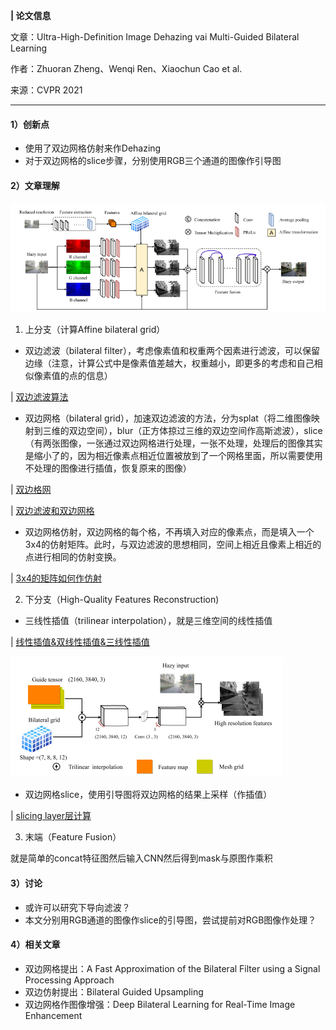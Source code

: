 **| 论文信息**

文章：Ultra-High-Definition Image Dehazing vai Multi-Guided Bilateral Learning

作者：Zhuoran Zheng、Wenqi Ren、Xiaochun Cao et al.

来源：CVPR 2021

------

#### 1）创新点

- 使用了双边网格仿射来作Dehazing
- 对于双边网格的slice步骤，分别使用RGB三个通道的图像作引导图

#### 2）文章理解

![1](img/1.png)

1. 上分支（计算Affine bilateral grid）

- 双边滤波（bilateral filter），考虑像素值和权重两个因素进行滤波，可以保留边缘（注意，计算公式中是像素值差越大，权重越小，即更多的考虑和自己相似像素值的点的信息）

| [双边滤波算法](https://www.cnblogs.com/pingwen/p/12539722.html)

- 双边网格（bilateral grid），加速双边滤波的方法，分为splat（将二维图像映射到三维的双边空间），blur（正方体掠过三维的双边空间作高斯滤波），slice（有两张图像，一张通过双边网格进行处理，一张不处理，处理后的图像其实是缩小了的，因为相近像素点相近位置被放到了一个网格里面，所以需要使用不处理的图像进行插值，恢复原来的图像）

| [双边格网](https://blog.csdn.net/flow_specter/article/details/107564232)

| [双边滤波和双边网格](https://blog.csdn.net/qq26983255/article/details/108886311?spm=1001.2101.3001.6650.1&utm_medium=distribute.pc_relevant.none-task-blog-2%7Edefault%7ECTRLIST%7Edefault-1.no_search_link&depth_1-utm_source=distribute.pc_relevant.none-task-blog-2%7Edefault%7ECTRLIST%7Edefault-1.no_search_link&utm_relevant_index=2)

- 双边网格仿射，双边网格的每个格，不再填入对应的像素点，而是填入一个3x4的仿射矩阵。此时，与双边滤波的思想相同，空间上相近且像素上相近的点进行相同的仿射变换。

| [3x4的矩阵如何作仿射](https://www.aisoutu.com/a/61447)

2. 下分支（High-Quality Features Reconstruction)

- 三线性插值（trilinear interpolation），就是三维空间的线性插值

| [线性插值&双线性插值&三线性插值](https://www.cnblogs.com/yingying0907/archive/2012/11/21/2780092.html)

![2](img/2.png)

- 双边网格slice，使用引导图将双边网格的结果上采样（作插值）

| [slicing layer层计算](https://blog.csdn.net/CHNguoshiwushuang/article/details/81843826)

3. 末端（Feature Fusion）

就是简单的concat特征图然后输入CNN然后得到mask与原图作乘积

#### 3）讨论

- 或许可以研究下导向滤波？
- 本文分别用RGB通道的图像作slice的引导图，尝试提前对RGB图像作处理？

#### 4）相关文章

- 双边网格提出：A Fast Approximation of the Bilateral Filter using a Signal Processing Approach
- 双边仿射提出：Bilateral Guided Upsampling
- 双边网格作图像增强：Deep Bilateral Learning for Real-Time Image Enhancement

